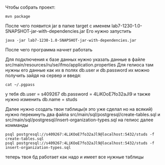 Чтобы собрать проект: 
```shell
mvn package
```
После чего появится jar в папке target c именем lab7-1230-1.0-SNAPSHOT-jar-with-dependencies.jar
Его нужно запустить 
```shell
java -jar lab7-1230-1.0-SNAPSHOT-jar-with-dependencies.jar
```

После чего программа начнет работать

Для подключения к базе данных нужно указать данные в файле src/main/resources/ru/se/ifmo/application.properties
Для гелиоса там нужны его данные как их в полях db.user и db.password их можно получить зайдя на сервер и введя:
```shell
cat ~/.pgpass
```
у тебя db.user = s409267 db.password = 4LiKOoE7fo32aJl9
и также нужно изменить db.name = studs

Далее нужно создать твои таблицы(я это уже сделал но на всякий)
нужно перекинуть два файла src/main/sql/postgresql/create-tables.sql и src/main/sql/postgresql/insert-organization-types.sql на гелиос
далее комманды 
```shell
psql postgresql://s409267:4LiKOoE7fo32aJl9@localhost:5432/studs -f create-tables.sql
psql postgresql://s409267:4LiKOoE7fo32aJl9@localhost:5432/studs -f insert-organization-types.sql
```
теперь твоя бд работает как надо и имеет все нужные таблицы
